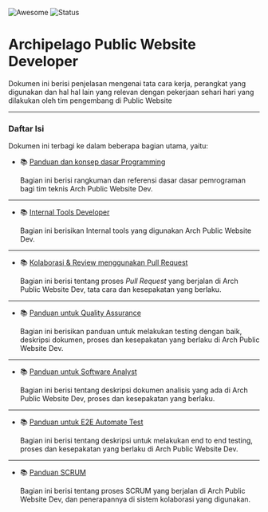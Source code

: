 
![Awesome](https://awesome.re/badge.svg)
![Status](https://img.shields.io/badge/status-review-yellow)
<!-- ![status](https://img.shields.io/badge/status-up-brightgreen) -->

# Archipelago Public Website Developer

Dokumen ini berisi penjelasan mengenai tata cara kerja, perangkat yang digunakan dan hal hal lain yang relevan dengan pekerjaan sehari hari yang dilakukan oleh tim pengembang di Public Website

---

### Daftar Isi

Dokumen ini terbagi ke dalam beberapa bagian utama, yaitu:

- 📚 [Panduan dan konsep dasar Programming](programming-concepts.md)

  Bagian ini berisi rangkuman dan referensi dasar dasar pemrograman bagi tim teknis Arch Public Website Dev.

---

- 📚 [Internal Tools Developer](internal-tools.md)

  Bagian ini berisikan Internal tools yang digunakan Arch Public Website Dev.

---

- 📚 [Kolaborasi & Review menggunakan Pull Request](pull-request-workflow.md)

  Bagian ini berisi tentang proses _Pull Request_ yang berjalan di Arch Public Website Dev, tata cara dan kesepakatan yang berlaku.

---

- 📚 [Panduan untuk Quality Assurance](quality-assurance.md)

  Bagian ini berisikan panduan untuk melakukan testing dengan baik, deskripsi dokumen, proses dan kesepakatan yang berlaku di Arch Public
  Website Dev.

---

- 📚 [Panduan untuk Software Analyst](software-analyst.md)

  Bagian ini berisi tentang deskripsi dokumen analisis yang ada di Arch Public Website Dev, proses dan kesepakatan yang berlaku.

---

- 📚 [Panduan untuk E2E Automate Test](e2e-automate-test.md)

  Bagian ini berisi tentang deskripsi untuk melakukan end to end testing, proses dan kesepakatan yang berlaku di Arch Public Website Dev.

---

- 📚 [Panduan SCRUM](scrum.md)

  Bagian ini berisi tentang proses SCRUM yang berjalan di Arch Public Website Dev, dan penerapannya di sistem kolaborasi yang digunakan.
